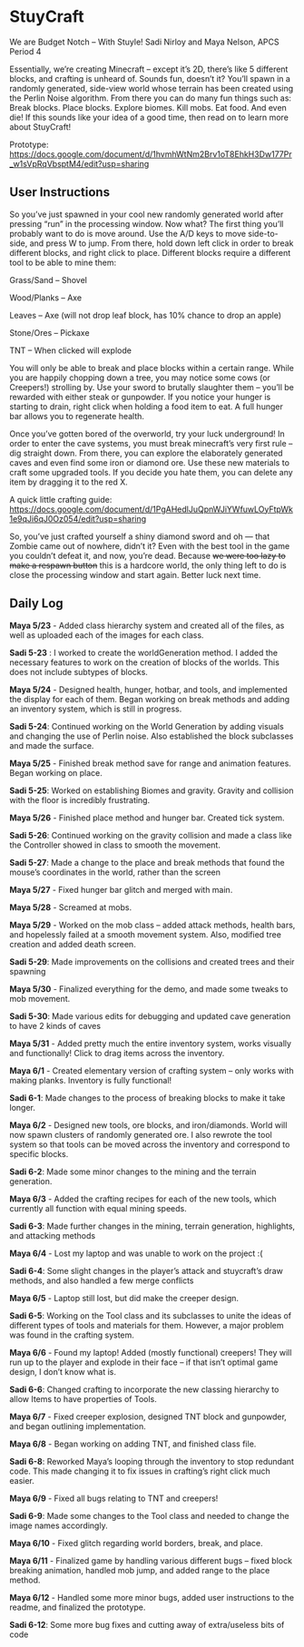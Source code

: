 # StuyCraft
We are Budget Notch – With Stuyle!
Sadi Nirloy and Maya Nelson, APCS Period 4

Essentially, we’re creating Minecraft – except it’s 2D, there’s like 5 different blocks, and crafting is unheard of. Sounds fun, doesn’t it? You’ll spawn in a randomly generated, side-view world whose terrain has been created using the Perlin Noise algorithm. From there you can do many fun things such as: Break blocks. Place blocks. Explore biomes. Kill mobs. Eat food. And even die! If this sounds like your idea of a good time, then read on to learn more about StuyCraft!

Prototype: https://docs.google.com/document/d/1hvmhWtNm2Brv1oT8EhkH3Dw177Pr_w1sVpRqVbsptM4/edit?usp=sharing

## User Instructions
So you’ve just spawned in your cool new randomly generated world after pressing “run” in the processing window. Now what? The first thing you’ll probably want to do is move around. Use the A/D keys to move side-to-side, and press W to jump. From there, hold down left click in order to break different blocks, and right click to place. Different blocks require a different tool to be able to mine them:

Grass/Sand – Shovel

Wood/Planks – Axe

Leaves – Axe (will not drop leaf block, has 10% chance to drop an apple)

Stone/Ores – Pickaxe

TNT – When clicked will explode


You will only be able to break and place blocks within a certain range. While you are happily chopping down a tree, you may notice some cows (or Creepers!) strolling by. Use your sword to brutally slaughter them – you’ll be rewarded with either steak or gunpowder. If you notice your hunger is starting to drain, right click when holding a food item to eat. A full hunger bar allows you to regenerate health.

Once you’ve gotten bored of the overworld, try your luck underground! In order to enter the cave systems, you must break minecraft’s very first rule – dig straight down. From there, you can explore the elaborately generated caves and even find some iron or diamond ore. Use these new materials to craft some upgraded tools. If you decide you hate them, you can delete any item by dragging it to the red X. 

A quick little crafting guide: https://docs.google.com/document/d/1PgAHedlJuQpnWJiYWfuwLOyFtpWk1e9qJi6qJ0Oz054/edit?usp=sharing

So, you’ve just crafted yourself a shiny diamond sword and oh — that Zombie came out of nowhere, didn’t it? Even with the best tool in the game you couldn’t defeat it, and now, you’re dead. Because <del>we were too lazy to make a respawn button</del> this is a hardcore world, the only thing left to do is close the processing window and start again. Better luck next time.

## Daily Log
**Maya 5/23** - Added class hierarchy system and created all of the files, as well as uploaded each of the images for each class. 

**Sadi 5-23** : I worked to create the worldGeneration method. I added the necessary features to work on the creation of blocks of the worlds. This does not include subtypes of blocks.

**Maya 5/24** - Designed health, hunger, hotbar, and tools, and implemented the display for each of them. Began working on break methods and adding an inventory system, which is still in progress.

**Sadi 5-24**: Continued working on the World Generation by adding visuals and changing the use of Perlin noise. Also established the block subclasses and made the surface.

**Maya 5/25** - Finished break method save for range and animation features. Began working on place.

**Sadi 5-25**: Worked on establishing Biomes and gravity. Gravity and collision with the floor is incredibly frustrating. 

**Maya 5/26** - Finished place method and hunger bar. Created tick system.

**Sadi 5-26**: Continued working on the gravity collision and made a class like the Controller showed in class to smooth the movement. 

**Sadi 5-27**: Made a change to the place and break methods that found the mouse’s coordinates in the world, rather than the screen

**Maya 5/27** - Fixed hunger bar glitch and merged with main.

**Maya 5/28** - Screamed at mobs.

**Maya 5/29** - Worked on the mob class – added attack methods, health bars, and hopelessly failed at a smooth movement system. Also, modified tree creation and added death screen.

**Sadi 5-29**: Made improvements on the collisions and created trees and their spawning

**Maya 5/30** - Finalized everything for the demo, and made some tweaks to mob movement. 

**Sadi 5-30**: Made various edits for debugging and updated cave generation to have 2 kinds of caves

**Maya 5/31** - Added pretty much the entire inventory system, works visually and functionally! Click to drag items across the inventory.

**Maya 6/1** - Created elementary version of crafting system – only works with making planks. Inventory is fully functional!

**Sadi 6-1**: Made changes to the process of breaking blocks to make it take longer.

**Maya 6/2** - Designed new tools, ore blocks, and iron/diamonds. World will now spawn clusters of randomly generated ore. I also rewrote the tool system so that tools can be moved across the inventory and correspond to specific blocks.

**Sadi 6-2**: Made some minor changes to the mining and the terrain generation.

**Maya 6/3** - Added the crafting recipes for each of the new tools, which currently all function with equal mining speeds.

**Sadi 6-3**: Made further changes in the mining, terrain generation, highlights, and attacking methods

**Maya 6/4** - Lost my laptop and was unable to work on the project :(

**Sadi 6-4**: Some slight changes in the player’s attack and stuycraft’s draw methods, and also handled a few merge conflicts

**Maya 6/5** - Laptop still lost, but did make the creeper design.

**Sadi 6-5**: Working on the Tool class and its subclasses to unite the ideas of different types of tools and materials for them. However, a major problem was found in the crafting system.

**Maya 6/6** - Found my laptop! Added (mostly functional) creepers! They will run up to the player and explode in their face – if that isn’t optimal game design, I don’t know what is.

**Sadi 6-6**: Changed crafting to incorporate the new classing hierarchy to allow Items to have properties of Tools.

**Maya 6/7** - Fixed creeper explosion, designed TNT block and gunpowder, and began outlining implementation.

**Maya 6/8** - Began working on adding TNT, and finished class file.

**Sadi 6-8**: Reworked Maya’s looping through the inventory to stop redundant code. This made changing it to fix issues in crafting’s right click much easier.

**Maya 6/9** - Fixed all bugs relating to TNT and creepers!

**Sadi 6-9**: Made some changes to the Tool class and needed to change the image names accordingly. 

**Maya 6/10** - Fixed glitch regarding world borders, break, and place.

**Maya 6/11** - Finalized game by handling various different bugs – fixed block breaking animation, handled mob jump, and added range to the place method.

**Maya 6/12** - Handled some more minor bugs, added user instructions to the readme, and finalized the prototype. 

**Sadi 6-12**: Some more bug fixes and cutting away of extra/useless bits of code
